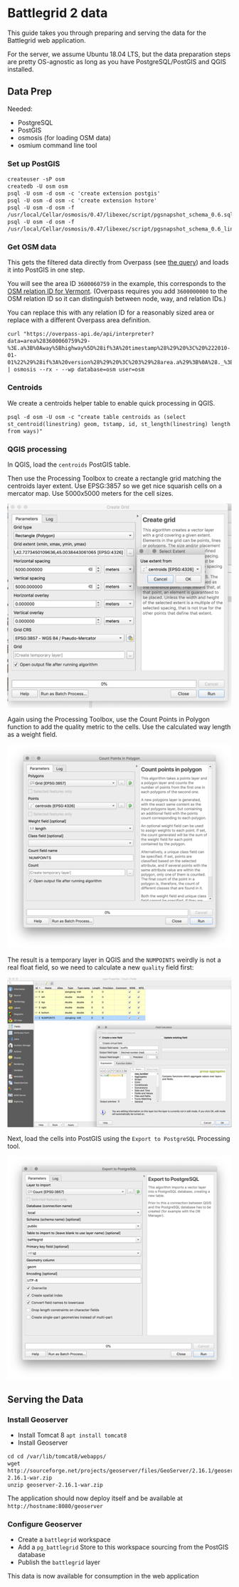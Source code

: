 # Battlegrid 2 data

This guide takes you through preparing and serving the data for the Battlegrid web application.

For the server, we assume Ubuntu 18.04 LTS, but the data preparation steps are pretty OS-agnostic as long as you have PostgreSQL/PostGIS and QGIS installed.

## Data Prep

Needed:
* PostgreSQL 
* PostGIS
* osmosis (for loading OSM data)
* osmium command line tool

### Set up PostGIS

```
createuser -sP osm
createdb -U osm osm
psql -U osm -d osm -c 'create extension postgis'
psql -U osm -d osm -c 'create extension hstore'
psql -U osm -d osm -f /usr/local/Cellar/osmosis/0.47/libexec/script/pgsnapshot_schema_0.6.sql
psql -U osm -d osm -f /usr/local/Cellar/osmosis/0.47/libexec/script/pgsnapshot_schema_0.6_linestring.sql
```

### Get OSM data

This gets the filtered data directly from Overpass (see [the query](https://overpass-turbo.eu/s/OSN)) and loads it into PostGIS in one step. 

You will see the area ID `3600060759` in the example, this corresponds to the [OSM relation ID for Vermont](https://www.openstreetmap.org/relation/60759). (Overpass requires you add `3600000000` to the OSM relation ID so it can distinguish between node, way, and relation IDs.)

You can replace this with any relation ID for a reasonably sized area or replace with a different Overpass area definition.

```
curl "https://overpass-api.de/api/interpreter?data=area%283600060759%29-%3E.a%3B%0Away%5Bhighway%5D%28if%3A%20timestamp%28%29%20%3C%20%222010-01-01%22%29%28if%3A%20version%28%29%20%3C%203%29%28area.a%29%3B%0A%28._%3B%3E%3B%29%3B%0Aout%20meta%3B%0A" | osmosis --rx - --wp database=osm user=osm

```

### Centroids

We create a centroids helper table to enable quick processing in QGIS.

```
psql -d osm -U osm -c "create table centroids as (select st_centroid(linestring) geom, tstamp, id, st_length(linestring) length from ways)"
```

### QGIS processing

In QGIS, load the `centroids` PostGIS table.

Then use the Processing Toolbox to create a rectangle grid matching the centroids layer extent. Use EPSG:3857 so we get nice squarish cells on a mercator map. Use 5000x5000 meters for the cell sizes.

![create grid screenshot](../images/create-grid.png)

Again using the Processing Toolbox, use the Count Points in Polygon function to add the quality metric to the cells. Use the calculated way length as a weight field.

![count pip screenshot](../images/count-pip.png)

The result is a temporary layer in QGIS and the `NUMPOINTS` weirdly is not a real float field, so we need to calculate a new `quality` field first:

![fields screenshot](../images/create-field.png)

Next, load the cells into PostGIS using the `Export to PostgreSQL` Processing tool.

![postgis screenshot](../images/postgis.png)


## Serving the Data

### Install Geoserver

* Install Tomcat 8 `apt install tomcat8`
* Install Geoserver
```
cd cd /var/lib/tomcat8/webapps/
wget http://sourceforge.net/projects/geoserver/files/GeoServer/2.16.1/geoserver-2.16.1-war.zip
unzip geoserver-2.16.1-war.zip
```
The application should now deploy itself and be available at `http://hostname:8080/geoserver`

### Configure Geoserver

* Create a `battlegrid` workspace
* Add a `pg_battlegrid` Store to this workspace sourcing from the PostGIS database
* Publish the `battlegrid` layer

This data is now available for consumption in the web application